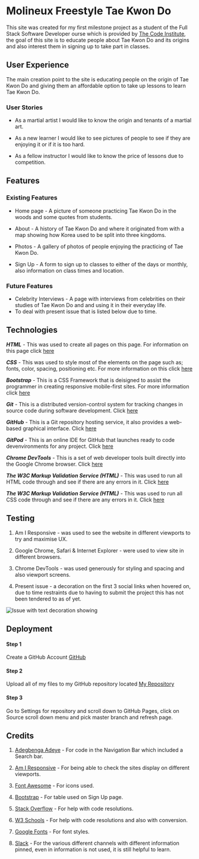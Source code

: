 # Molineux Freestyle Tae Kwon Do

This site was created for my first milestone project as a student of the Full Stack Software Developer ourse which is provided by [The Code Institute](https://codeinstitute.net/),
the goal of this site is to educate people about Tae Kwon Do and its origins and also interest them in signing up to take part in classes.

## User Experience

 The main creation point to the site is educating people on the origin of Tae Kwon Do and giving them an affordable option to take up lessons to learn Tae Kwon Do.

 ### User Stories

 * As a martial artist I would like to know the origin and tenants of a martial art.

 * As a new learner I would like to see pictures of people to see if they are enjoying it or if it is too hard.

 * As a fellow instructor I would like to know the price of lessons due to competition.

## Features

 ### Existing Features

 * Home page - A picture of someone practicing Tae Kwon Do in the woods and some quotes from students. 

 * About - A history of Tae Kwon Do and where it originated from with a map showing how Korea used to be split into three kingdoms.

 * Photos - A gallery of photos of people enjoying the practicing of Tae Kwon Do.

 * Sign Up -  A form to sign up to classes to either of the days or monthly, also information on class times and location.

 ### Future Features

 * Celebrity Interviews - A page with interviews from celebrities on their studies of Tae Kwon Do and and using it in their everyday life.
 * To deal with present issue that is listed below due to time.

## Technologies

  **_HTML_** - This was used to create all pages on this page. For information on this page click [here](https://en.wikipedia.org/wiki/HTML)

  **_CSS_** - This was used to style most of the elements on the page such as; fonts, color, spacing, positioning etc. For more information on this click [here](https://en.wikipedia.org/wiki/Cascading_Style_Sheets)

  **_Bootstrap_** - This is a CSS Framework that is deisigned to assist the programmer in creating responsive mobile-first sites. For more information click [here](https://getbootstrap.com/)

  **_Git_** - This is a distributed version-control system for tracking changes in source code during software development. Click [here](https://en.wikipedia.org/wiki/Git)

  **_GitHub_** - This is a Git repository hosting service, it also provides a web-based graphical interface. Click [here](https://github.com/)

  **_GitPod_** - This is an online IDE for GitHub that launches ready to code devenvironments for any project. Click [here](https://www.gitpod.io/)

  **_Chrome DevTools_** - This is a set of web developer tools built directly into the Google Chrome browser. Click [here](https://en.wikipedia.org/wiki/Web_development_tools)

  **_The W3C Markup Validation Service (HTML)_** - This was used to run all HTML code through and see if there are any errors in it. Click [here](https://validator.w3.org/#validate_by_input)

  **_The W3C Markup Validation Service (HTML)_** - This was used to run all CSS code through and see if there are any errors in it. Click [here](https://jigsaw.w3.org/css-validator/#validate_by_input)

## Testing

 1. Am I Responsive - was used to see the website in different viewports to try and maximise UX.

 2. Google Chrome, Safari & Internet Explorer - were used to view site in different browsers.

 3. Chrome DevTools - was used generously for styling and spacing and also viewport screens.

 4. Present issue - a decoration on the first 3 social links when hovered on, due to time restraints due to having to submit the project this has not been tendered to as of yet.

 ![Issue with text decoration showing](/assets/images/issue1.jpg)

## Deployment

 #### Step 1

 Create a GitHub Account [GitHub](https://github.com/)

 #### Step 2

 Upload all of my files to my GitHub repository located [My Repository](https://github.com/bubbly16/molineux-freestyle-taekwondo)

 #### Step 3

 Go to Settings for repository and scroll down to GitHub Pages, click on Source scroll down menu and pick master branch and refresh page.



## Credits

 1. [Adegbenga Adeye](https://www.linkedin.com/in/adegbenga-adeye-14003635/) - For code in the Navigation Bar which included a Search bar.

 2. [Am I Responsive](http://ami.responsivedesign.is/) - For being able to check the sites display on different viewports.

 3. [Font Awesome](https://fontawesome.com/) - For icons used.

 4. [Bootstrap](https://getbootstrap.com/) - For table used on Sign Up page. 

 5. [Stack Overflow](https://stackoverflow.com/) - For help with code resolutions.

 6. [W3 Schools](https://www.w3schools.com/) - For help with code resolutions and also with conversion.

 7. [Google Fonts](https://fonts.google.com/) - For font styles. 

 7. [Slack](https://slack.com/intl/en-gb/) - For the various different channels with different information pinned, even in information is not used, it is still helpful to learn.